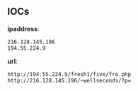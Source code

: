 
## IOCs

__ipaddress__:

```text
216.128.145.196
194.55.224.9
```
__url__:

```text
http://194.55.224.9/fresh1/five/fre.php
http://216.128.145.196/~wellseconds/?p=
```